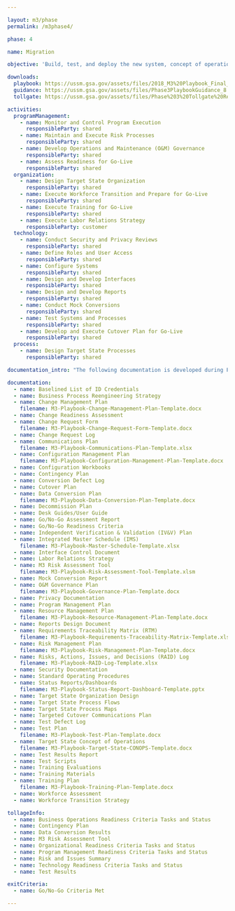 ```yaml
---

layout: m3/phase
permalink: /m3phase4/

phase: 4

name: Migration

objective: 'Build, test, and deploy the new system, concept of operations, and workforce design. An Agile approach should be adopted for this Phase. Note: The activities in this Phase are organized by workstream and do not appear sequentially.'

downloads:
  playbook: https://ussm.gsa.gov/assets/files/2018_M3%20Playbook_Final_Phase%203.pdf
  guidance: https://ussm.gsa.gov/assets/files/Phase3PlaybookGuidance_8.30.18FINAL.pdf
  tollgate: https://ussm.gsa.gov/assets/files/Phase%203%20Tollgate%20Review8.30.18.pptx

activities:
  programManagement:
    - name: Monitor and Control Program Execution
      responsibleParty: shared
    - name: Maintain and Execute Risk Processes
      responsibleParty: shared
    - name: Develop Operations and Maintenance (O&M) Governance
      responsibleParty: shared
    - name: Assess Readiness for Go-Live
      responsibleParty: shared
  organization:
    - name: Design Target State Organization
      responsibleParty: shared
    - name: Execute Workforce Transition and Prepare for Go-Live
      responsibleParty: shared
    - name: Execute Training for Go-Live
      responsibleParty: shared
    - name: Execute Labor Relations Strategy
      responsibleParty: customer
  technology:
    - name: Conduct Security and Privacy Reviews
      responsibleParty: shared
    - name: Define Roles and User Access
      responsibleParty: shared
    - name: Configure Systems
      responsibleParty: shared
    - name: Design and Develop Interfaces
      responsibleParty: shared
    - name: Design and Develop Reports
      responsibleParty: shared
    - name: Conduct Mock Conversions
      responsibleParty: shared
    - name: Test Systems and Processes
      responsibleParty: shared
    - name: Develop and Execute Cutover Plan for Go-Live
      responsibleParty: shared
  process:
    - name: Design Target State Processes
      responsibleParty: shared

documentation_intro: "The following documentation is developed during Phase 4 and is used to inform the <a href="/assets/files/Phase-4-Progress-Review.pptx">Phase 4 Progress Review discussion</a>. Agencies purchasing transaction processing services only will identify relevant activities and examples for their project using the <a href="/assets/files/M3-Services-Tailoring-Guide.xlsx">M3 Services Tailoring Guide</a>."

documentation:
  - name: Baselined List of ID Credentials
  - name: Business Process Reengineering Strategy
  - name: Change Management Plan
    filename: M3-Playbook-Change-Management-Plan-Template.docx
  - name: Change Readiness Assessment
  - name: Change Request Form
    filename: M3-Playbook-Change-Request-Form-Template.docx
  - name: Change Request Log
  - name: Communications Plan
    filename: M3-Playbook-Communications-Plan-Template.xlsx
  - name: Configuration Management Plan
    filename: M3-Playbook-Configuration-Management-Plan-Template.docx
  - name: Configuration Workbooks
  - name: Contingency Plan
  - name: Conversion Defect Log
  - name: Cutover Plan
  - name: Data Conversion Plan
    filename: M3-Playbook-Data-Conversion-Plan-Template.docx
  - name: Decommission Plan
  - name: Desk Guides/User Guide
  - name: Go/No-Go Assessment Report
  - name: Go/No-Go Readiness Criteria
  - name: Independent Verification & Validation (IV&V) Plan
  - name: Integrated Master Schedule (IMS)
    filename: M3-Playbook-Master-Schedule-Template.xlsx
  - name: Interface Control Document
  - name: Labor Relations Strategy
  - name: M3 Risk Assessment Tool
    filename: M3-Playbook-Risk-Assessment-Tool-Template.xlsm
  - name: Mock Conversion Report
  - name: O&M Governance Plan
    filename: M3-Playbook-Governance-Plan-Template.docx
  - name: Privacy Documentation
  - name: Program Management Plan
  - name: Resource Management Plan
    filename: M3-Playbook-Resource-Management-Plan-Template.docx
  - name: Reports Design Document
  - name: Requirements Traceability Matrix (RTM)
    filename: M3-Playbook-Requirements-Traceability-Matrix-Template.xlsx
  - name: Risk Management Plan
    filename: M3-Playbook-Risk-Management-Plan-Template.docx
  - name: Risks, Actions, Issues, and Decisions (RAID) Log
    filename: M3-Playbook-RAID-Log-Template.xlsx
  - name: Security Documentation
  - name: Standard Operating Procedures
  - name: Status Reports/Dashboards
    filename: M3-Playbook-Status-Report-Dashboard-Template.pptx
  - name: Target State Organization Design
  - name: Target State Process Flows
  - name: Target State Process Maps
  - name: Targeted Cutover Communications Plan
  - name: Test Defect Log
  - name: Test Plan
    filename: M3-Playbook-Test-Plan-Template.docx
  - name: Target State Concept of Operations
    filename: M3-Playbook-Target-State-CONOPS-Template.docx
  - name: Test Results Report
  - name: Test Scripts
  - name: Training Evaluations
  - name: Training Materials
  - name: Training Plan
    filename: M3-Playbook-Training-Plan-Template.docx
  - name: Workforce Assessment
  - name: Workforce Transition Strategy

tollageInfo:
  - name: Business Operations Readiness Criteria Tasks and Status
  - name: Contingency Plan
  - name: Data Conversion Results
  - name: M3 Risk Assessment Tool
  - name: Organizational Readiness Criteria Tasks and Status
  - name: Program Management Readiness Criteria Tasks and Status
  - name: Risk and Issues Summary
  - name: Technology Readiness Criteria Tasks and Status
  - name: Test Results

exitCriteria:
  - name: Go/No-Go Criteria Met

---
```

